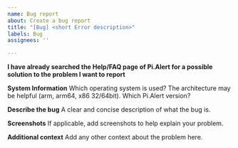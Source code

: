```yaml
---
name: Bug report
about: Create a bug report
title: "[Bug] <short Error description>"
labels: Bug
assignees: ''

---
```


**I have already searched the Help/FAQ page of Pi.Alert for a possible solution to the problem I want to report**

**System Information**
Which operating system is used? The architecture may be helpful (arm, arm64, x86 32/64bit). Which Pi.Alert version?

**Describe the bug**
A clear and concise description of what the bug is.

**Screenshots**
If applicable, add screenshots to help explain your problem.

**Additional context**
Add any other context about the problem here.
